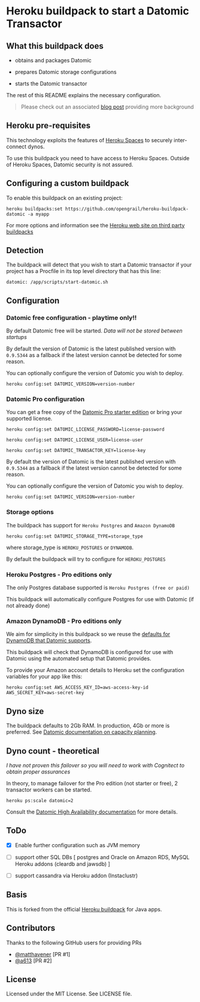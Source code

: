 Heroku buildpack to start a Datomic Transactor
==============================================

## What this buildpack does

- obtains and packages Datomic

- prepares Datomic storage configurations

- starts the Datomic transactor

The rest of this README explains the necessary configuration.

> Please check out an associated [blog post](http://blog.opengrail.com/datomic/heroku/dynamodb/aws/2016/01/03/datomic-heroku-spaces.html) providing more background

## Heroku pre-requisites

This technology exploits the features of [Heroku Spaces](https://www.heroku.com/private-spaces) to securely inter-connect dynos. 

To use this buildpack you need to have access to Heroku Spaces. Outside of Heroku Spaces, Datomic security is not assured.

## Configuring a custom buildpack

To enable this buildpack on an existing project:

````heroku buildpacks:set https://github.com/opengrail/heroku-buildpack-datomic -a myapp````

For more options and information see the [Heroku web site on third party buildpacks](https://devcenter.heroku.com/articles/third-party-buildpacks#using-a-custom-buildpack)

## Detection

The buildpack will detect that you wish to start a Datomic transactor if your project has a Procfile in its top level directory that has this line:

````datomic: /app/scripts/start-datomic.sh````

## Configuration

### Datomic free configuration - playtime only!!

By default Datomic free will be started. *Data will not be stored between startups*

By default the version of Datomic is the latest published version with `0.9.5344` as a fallback if the latest version cannot be detected for some reason.

You can optionally configure the version of Datomic you wish to deploy.

````heroku config:set DATOMIC_VERSION=version-number````

### Datomic Pro configuration

You can get a free copy of the [Datomic Pro starter edition](http://www.datomic.com/get-datomic.html) or bring your supported license.

````heroku config:set DATOMIC_LICENSE_PASSWORD=license-password````

````heroku config:set DATOMIC_LICENSE_USER=license-user````

````heroku config:set DATOMIC_TRANSACTOR_KEY=license-key````

By default the version of Datomic is the latest published version with `0.9.5344` as a fallback if the latest version cannot be detected for some reason.

You can optionally configure the version of Datomic you wish to deploy.

````heroku config:set DATOMIC_VERSION=version-number````

### Storage options

The buildpack has support for `Heroku Postgres` and `Amazon DynamoDB`

````heroku config:set DATOMIC_STORAGE_TYPE=storage_type````

where storage_type is `HEROKU_POSTGRES` or `DYNAMODB`.

By default the buildpack will try to configure for `HEROKU_POSTGRES`

### Heroku Postgres - Pro editions only

The only Postgres database supported is `Heroku Postgres (free or paid)`

This buildpack will automatically configure Postgres for use with Datomic (if not already done) 

### Amazon DynamoDB - Pro editions only

We aim for simplicity in this buildpack so we reuse the [defaults for DynamoDB that Datomic supports](http://docs.datomic.com/storage.html#provisioning-dynamo).

This buildpack will check that DynamoDB is configured for use with Datomic using the automated setup that Datomic provides.

To provide your Amazon account details to Heroku set the configuration variables for your app like this:

````heroku config:set AWS_ACCESS_KEY_ID=aws-access-key-id AWS_SECRET_KEY=aws-secret-key````

## Dyno size

The buildpack defaults to 2Gb RAM. In production, 4Gb or more is preferred. See [Datomic documentation on capacity planning](http://docs.datomic.com/capacity.html).

## Dyno count - theoretical

*I have not proven this failover so you will need to work with Cognitect to obtain proper assurances*

In theory, to manage failover for the Pro edition (not starter or free), 2 transactor workers can be started.

```heroku ps:scale datomic=2```

Consult the [Datomic High Availability documentation](http://docs.datomic.com/ha.html) for more details.

## ToDo

- [X] Enable further configuration such as JVM memory

- [ ] support other SQL DBs [ postgres and Oracle on Amazon RDS, MySQL Heroku addons (cleardb and jawsdb) ]

- [ ] support cassandra via Heroku addon (Instaclustr)

## Basis

This is forked from the official [Heroku buildpack](http://devcenter.heroku.com/articles/buildpack) for Java apps.

## Contributors

Thanks to the following GitHub users for providing PRs

- [@matthavener](https://github.com/matthavener) [PR #1]
- [@a613](https://github.com/a613) [PR #2]

License
-------

Licensed under the MIT License. See LICENSE file.
